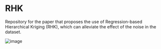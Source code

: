 # RHK
Repository for the paper that proposes the use of Regression-based Hierarchical Kriging (RHK), which can alleviate the effect of the noise in the dataset.

![image](https://github.com/sunwoong-yang/Regression-based_Hierarchical_Kriging/assets/65647892/ad4be9d6-b36e-4f76-baa3-6907cd2bcd2d)


